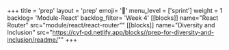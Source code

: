 +++
title = 'prep'
layout = 'prep'
emoji= '📝'
menu_level = ['sprint']
weight = 1
backlog= 'Module-React'
backlog_filter= 'Week 4'
[[blocks]]
name="React Router"
src="module/react/react-router""
[[blocks]]
name="Diversity and Inclusion"
src="https://cyf-pd.netlify.app/blocks//prep-for-diversity-and-inclusion/readme/""
+++
